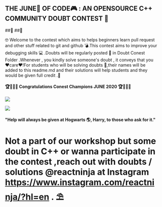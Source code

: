 ##  THE JUNE🍉 OF CODE🎮 : AN OPENSOURCE C++ COMMUNITY DOUBT CONTEST 🥊 
##:eyes:
##:tongue:

🤓 Welcome to the contest which aims to helps beginners learn pull request and other stuff related to git and github 💣.This contest aims to improve your debugging skills 💻 .Doubts will be regularly posted 🥁 in Doubt Conest Folder .Whenever , you kindly solve someone's doubt , it conveys that you ❤️care❤️!For students who will be solving doubts 🚀,their names will be added to this readme.md and their solutions will help students and they would be given full credit .🏀


#### 🏆🤩🔥🔥 Congratulations Conest Champions JUNE 2020 🏆🤩🔥🔥











![](https://github.com/aadhar54/June2020/blob/master/img/happycoders.jpg)

![](https://github.com/aadhar54/June2020/blob/master/image.jpg?raw=true)

#### "Help will always be given at Hogwarts 🌎, Harry, to those who ask for it."
# Not a part of our workshop but some doubt in C++ or wanna participate in the contest ,reach out with doubts / solutions @reactninja at Instagram https://www.instagram.com/reactninja/?hl=en . ⛱️ 


